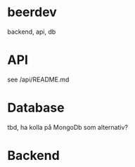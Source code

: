 # beerdev
backend, api, db 

# API
see /api/README.md

# Database
tbd, ha kolla på MongoDb som alternativ?

# Backend

